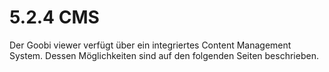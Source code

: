 # 5.2.4 CMS

Der Goobi viewer verfügt über ein integriertes Content Management System. Dessen Möglichkeiten sind auf den folgenden Seiten beschrieben.

